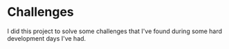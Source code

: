 # Challenges
I did this project to solve some challenges that I've found during some hard development days I've had.
